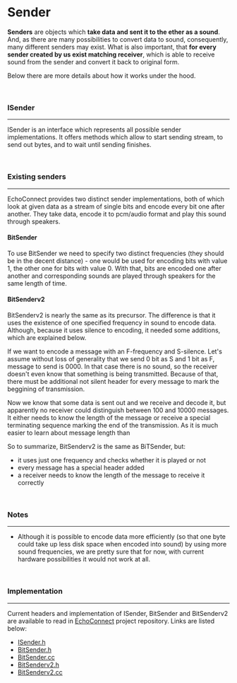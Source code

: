 # Sender

**Senders** are objects which **take data and sent it to the ether as a sound**. And, as there are many possibilities to convert data to sound, consequently, many different senders may exist. What is also important, that **for every sender created by us exist matching receiver**, which is able to receive sound from the sender and convert it back to original form.



Below there are more details about how it works under the hood.


<br>

### ISender

- - -

ISender is an interface which represents all possible sender implementations. It offers methods which allow to start sending stream, to send out bytes, and to wait until sending finishes.


<br>

### Existing senders

- - -

EchoConnect provides two distinct sender implementations, both of which look at given data as a stream of single bits and encode every bit one after another. They take data, encode it to pcm/audio format and play this sound through speakers.


#### BitSender

To use BitSender we need to specify two distinct frequencies (they should be in the decent distance) - one would be used for encoding bits with value 1, the other one for bits with value 0. With that, bits are encoded one after another and corresponding sounds are played through speakers for the same length of time.


#### BitSenderv2

BitSenderv2 is nearly the same as its precursor. The difference is that it uses the existence of one specified frequency in sound to encode data. Although, because it uses silence to encoding, it needed some additions, which are explained below.

If we want to encode a message with an F-frequency and S-silence. Let's assume without loss of generality that we send 0 bit as S and 1 bit as F, message to send is 0000. In that case there is no sound, so the receiver doesn't even know that something is being transmitted. Because of that, there must be additional not silent header for every message to mark the beggining of transmission.

Now we know that some data is sent out and we receive and decode it, but apparently no receiver could distinguish between 100 and 10000 messages. It either needs to know the length of the message or receive a special terminating sequence marking the end of the transmission. As it is much easier to learn about message length than

So to summarize, BitSenderv2 is the same as BiTSender, but:
- it uses just one frequency and checks whether it is played or not
- every message has a special header added
- a receiver needs to know the length of the message to receive it correctly


<br>

### Notes

- - -

- Although it is possible to encode data more efficiently (so that one byte could take up less disk space when encoded into sound) by using more sound frequencies, we are pretty sure that for now, with current hardware possibilities it would not work at all.


<br>

### Implementation

- - -

Current headers and implementation of ISender, BitSender and BitSenderv2 are available to read in [EchoConnect](https://github.com/Lorak-mmk/EchoConnect) project repository. Links are listed below:

- [ISender.h](https://github.com/Lorak-mmk/EchoConnect/blob/master/libecho/src/ISender.h)
- [BitSender.h](https://github.com/Lorak-mmk/EchoConnect/blob/master/libecho/src/BitSender.h)
- [BitSender.cc](https://github.com/Lorak-mmk/EchoConnect/blob/master/libecho/src/BitSender.cc)
- [BitSenderv2.h](https://github.com/Lorak-mmk/EchoConnect/blob/master/libecho/src/BitSenderv2.h)
- [BitSenderv2.cc](https://github.com/Lorak-mmk/EchoConnect/blob/master/libecho/src/BitSenderv2.cc)


